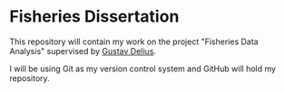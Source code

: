 # Fisheries Dissertation
This repository will contain my work on the project
"Fisheries Data Analysis"
supervised by
[Gustav Delius](https://github.com/gustavdelius).

I will be using Git as my version control system
and GitHub will hold my repository.

